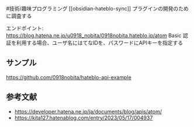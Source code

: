 #技術/趣味プログラミング
[[obsidian-hateblo-sync]] プラグインの開発のために調査する

エンドポイント: https://blog.hatena.ne.jp/u0918_nobita/0918nobita.hateblo.jp/atom
Basic 認証を利用する場合、ユーザ名にはてなIDを、パスワードにAPIキーを指定する
## サンプル
https://github.com/0918nobita/hateblo-api-example
## 参考文献
- https://developer.hatena.ne.jp/ja/documents/blog/apis/atom/
- https://kita127.hatenablog.com/entry/2023/05/17/004937
